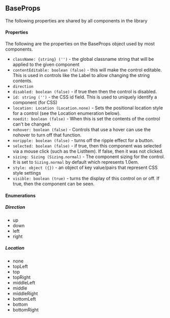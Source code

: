 <a name="module_BaseProps"></a>

## BaseProps
The following properties are shared by all components in the library#### PropertiesThe following are the properties on the BaseProps object used by mostcomponents.- `className: {string} ('')` - the global classname string that will be appliedto the given component- `contentEditable: boolean (false)` - this will make the control editable.  Thisis used in controls like the Label to allow changing the string contents.- `direction`- `disabled: boolean (false)` - if true then then the control is disabled.- `id: string ('')` - the CSS id field.  This is used to uniquely identify acomponent (for CSS)- `location: Location (Location.none)` - Sets the positional location style for acontrol (see the Location enumeration below).- `noedit: boolean (false)` - When this is set the contents of the control can't bechanged.- `nohover: boolean (false)` - Controls that use a hover can use the nohover toturn off that function.- `noripple: boolean (false)` - turns off the ripple effect for a button.- `selected: boolean (false)` - if true, then this component was selected via amouse click (such as the ListItem).  If false, then it was not clicked.- `sizing: Sizing (Sizing.normal)` - The component sizing for the control.  It isset to `Sizing.normal` by default which represents 1.0em.- `style: object ({})` - an object of key value/pairs that represent CSS stylesettings- `visible: boolean (true)` - turns the display of this control on or off.  If true,then the component can be seen.#### Enumerations##### Direction- up- down- left- right##### Location- none- topLeft- top- topRight- middleLeft- middle- middleRight- bottomLeft- bottom- bottomRight

